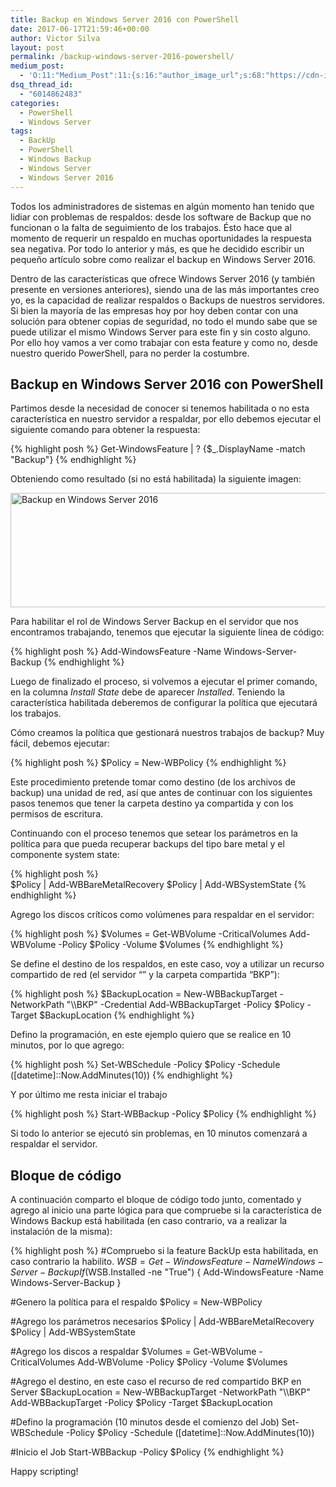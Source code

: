 ```yaml
---
title: Backup en Windows Server 2016 con PowerShell
date: 2017-06-17T21:59:46+00:00
author: Victor Silva
layout: post
permalink: /backup-windows-server-2016-powershell/
medium_post:
  - 'O:11:"Medium_Post":11:{s:16:"author_image_url";s:68:"https://cdn-images-1.medium.com/fit/c/200/200/0*Sz3Js055VwE6KyPu.jpg";s:10:"author_url";s:33:"https://medium.com/@vmsilvamolina";s:11:"byline_name";N;s:12:"byline_email";N;s:10:"cross_link";s:2:"no";s:2:"id";s:12:"14bdaff40cfd";s:21:"follower_notification";s:3:"yes";s:7:"license";s:19:"all-rights-reserved";s:14:"publication_id";s:2:"-1";s:6:"status";s:6:"public";s:3:"url";s:91:"https://medium.com/@vmsilvamolina/backup-en-windows-server-2016-con-powershell-14bdaff40cfd";}'
dsq_thread_id:
  - "6014862483"
categories:
  - PowerShell
  - Windows Server
tags:
  - BackUp
  - PowerShell
  - Windows Backup
  - Windows Server
  - Windows Server 2016
---
```

Todos los administradores de sistemas en algún momento han tenido que lidiar con problemas de respaldos: desde los software de Backup que no funcionan o la falta de seguimiento de los trabajos. Ésto hace que al momento de requerir un respaldo en muchas oportunidades la respuesta sea negativa. Por todo lo anterior y más, es que he decidido escribir un pequeño artículo sobre como realizar el backup en Windows Server 2016.

Dentro de las características que ofrece Windows Server 2016 (y también presente en versiones anteriores), siendo una de las más importantes creo yo, es la capacidad de realizar respaldos o Backups de nuestros servidores. Si bien la mayoría de las empresas hoy por hoy deben contar con una solución para obtener copias de seguridad, no todo el mundo sabe que se puede utilizar el mismo Windows Server para este fin y sin costo alguno. Por ello hoy vamos a ver como trabajar con esta feature y como no, desde nuestro querido PowerShell, para no perder la costumbre.

## Backup en Windows Server 2016 con PowerShell

Partimos desde la necesidad de conocer si tenemos habilitada o no esta característica en nuestro servidor a respaldar, por ello debemos ejecutar el siguiente comando para obtener la respuesta:

{% highlight posh %}
Get-WindowsFeature | ? {$_.DisplayName -match "Backup"}
{% endhighlight %}

Obteniendo como resultado (si no está habilitada) la siguiente imagen:

<img src="https://du00fw-ch3302.files.1drv.com/y4mikE3gX85OaOv0pgDO7icZAuKuLF3bMp6roj9mtl6rOVCMhPc7fiIEGdd3SKA7itEkawmmclBXZG-VV_tc2fOA5cEXXQ-uPL_M-ctGuscXxs7NV5LxvQ74kCJe9EXXCsYYkIauwU-1Jj2BxNrP59b-OO6Sj9MPAl60FzEzoDUoiiZ1-UbI9XFy3FL-vyrptZZQUq2JOQEPEAnqC_RUhMicw?width=858&#038;height=183&#038;cropmode=none" width="858" height="183" alt="Backup en Windows Server 2016" class="alignnone size-medium" />

Para habilitar el rol de Windows Server Backup en el servidor que nos encontramos trabajando, tenemos que ejecutar la siguiente línea de código:

{% highlight posh %}
Add-WindowsFeature -Name Windows-Server-Backup
{% endhighlight %}

Luego de finalizado el proceso, si volvemos a ejecutar el primer comando, en la columna _Install State_ debe de aparecer _Installed_. Teniendo la característica habilitada deberemos de configurar la política que ejecutará los trabajos.

Cómo creamos la política que gestionará nuestros trabajos de backup? Muy fácil, debemos ejecutar:

{% highlight posh %}
$Policy = New-WBPolicy
{% endhighlight %}

Este procedimiento pretende tomar como destino (de los archivos de backup) una unidad de red, así que antes de continuar con los siguientes pasos tenemos que tener la carpeta destino ya compartida y con los permisos de escritura.

Continuando con el proceso tenemos que setear los parámetros en la política para que pueda recuperar backups del tipo bare metal y el componente system state:

{% highlight posh %}    
  $Policy | Add-WBBareMetalRecovery
  $Policy | Add-WBSystemState
{% endhighlight %}

Agrego los discos críticos como volúmenes para respaldar en el servidor:

{% highlight posh %}
$Volumes = Get-WBVolume -CriticalVolumes
  Add-WBVolume -Policy $Policy -Volume $Volumes
{% endhighlight %}


Se define el destino de los respaldos, en este caso, voy a utilizar un recurso compartido de red (el servidor “<serverName>” y la carpeta compartida “BKP”):

{% highlight posh %}
$BackupLocation = New-WBBackupTarget -NetworkPath "\\<serverName>\BKP" -Credential
  Add-WBBackupTarget -Policy $Policy -Target $BackupLocation
{% endhighlight %}

Defino la programación, en este ejemplo quiero que se realice en 10 minutos, por lo que agrego:

{% highlight posh %}
Set-WBSchedule -Policy $Policy -Schedule ([datetime]::Now.AddMinutes(10))
{% endhighlight %}

Y por último me resta iniciar el trabajo

{% highlight posh %}
Start-WBBackup -Policy $Policy
{% endhighlight %}

Si todo lo anterior se ejecutó sin problemas, en 10 minutos comenzará a respaldar el servidor.

## Bloque de código

A continuación comparto el bloque de código todo junto, comentado y agrego al inicio una parte lógica para que compruebe si la característica de Windows Backup está habilitada (en caso contrario, va a realizar la instalación de la misma):

{% highlight posh %}
#Compruebo si la feature BackUp esta habilitada, en caso contrario la habilito.
  $WSB = Get-WindowsFeature -Name Windows-Server-Backup
  If ($WSB.Installed -ne "True") {
    Add-WindowsFeature -Name Windows-Server-Backup 
  }

  #Genero la política para el respaldo
  $Policy = New-WBPolicy

  #Agrego los parámetros necesarios
  $Policy | Add-WBBareMetalRecovery
  $Policy | Add-WBSystemState

  #Agrego los discos a respaldar
  $Volumes = Get-WBVolume -CriticalVolumes
  Add-WBVolume -Policy $Policy -Volume $Volumes

  #Agrego el destino, en este caso el recurso de red compartido BKP en Server
  $BackupLocation = New-WBBackupTarget -NetworkPath "\\<serverName>\BKP"
  Add-WBBackupTarget -Policy $Policy -Target $BackupLocation

  #Defino la programación (10 minutos desde el comienzo del Job)
  Set-WBSchedule -Policy $Policy -Schedule ([datetime]::Now.AddMinutes(10))

  #Inicio el Job
  Start-WBBackup -Policy $Policy
{% endhighlight %}

Happy scripting!